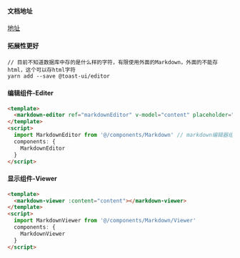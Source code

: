 #### 文档地址

[地址](https://nhn.github.io/tui.editor/latest/tutorial-example17-creating-plugin)

#### 拓展性更好

```
// 目前不知道数据库中存的是什么样的字符，有限使用外面的Markdown，外面的不能存html，这个可以存html字符
yarn add --save @toast-ui/editor
```

#### 编辑组件-Editer

```html
<template>
  <markdown-editor ref="markdownEditor" v-model="content" placeholder="请输入文案" height="400px" />
</template>
<script>
  import MarkdownEditor from '@/components/Markdown' // markdown编辑器组件
  components: {
    MarkdownEditor
  }
</script>
```

#### 显示组件-Viewer

```html
<template>
  <markdown-viewer :content="content"></markdown-viewer>
</template>
<script>
  import MarkdownViewer from '@/components/Markdown/Viewer'
  components: {
    MarkdownViewer
  }
</script>
```
